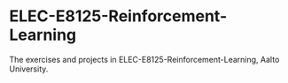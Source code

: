 # ELEC-E8125-Reinforcement-Learning


The exercises and projects in ELEC-E8125-Reinforcement-Learning, Aalto University.
